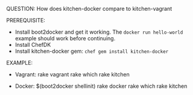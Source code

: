 QUESTION: How does kitchen-docker compare to kitchen-vagrant

PREREQUISITE: 
- Install boot2docker and get it working.  The `docker run
hello-world` example should work before continuing.
- Install ChefDK
- Install kitchen-docker gem: `chef gem install kitchen-docker` 

EXAMPLE: 

- Vagrant: 
    rake vagrant
    rake which
    rake kitchen

- Docker:
    $(boot2docker shellinit)
    rake docker
    rake which
    rake kitchen


